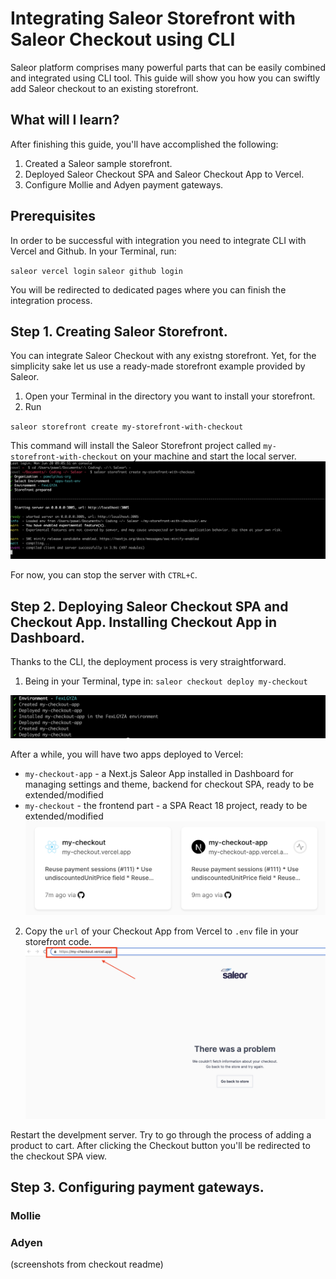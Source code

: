 # Integrating Saleor Storefront with Saleor Checkout using CLI

Saleor platform comprises many powerful parts that can be easily combined and integrated using CLI tool. This guide will show you how you can swiftly add Saleor checkout to an existing storefront.

## What will I learn?

After finishing this guide, you'll have accomplished the following:

1. Created a Saleor sample storefront.
2. Deployed Saleor Checkout SPA and Saleor Checkout App to Vercel.
3. Configure Mollie and Adyen payment gateways.

## Prerequisites

In order to be successful with integration you need to integrate CLI with Vercel and Github.
In your Terminal, run:

`saleor vercel login`
`saleor github login`

You will be redirected to dedicated pages where you can finish the integration process.

## Step 1. Creating Saleor Storefront.

You can integrate Saleor Checkout with any existng storefront. Yet, for the simplicity sake let us use a ready-made storefront example provided by Saleor.

1. Open your Terminal in the directory you want to install your storefront.
2. Run

`saleor storefront create my-storefront-with-checkout`

This command will install the Saleor Storefront project called `my-storefront-with-checkout` on your machine and start the local server.
![storefront](./storefront-installed.png)

For now, you can stop the server with `CTRL+C`.

## Step 2. Deploying Saleor Checkout SPA and Checkout App. Installing Checkout App in Dashboard.

Thanks to the CLI, the deployment process is very straightforward.

1. Being in your Terminal, type in:
   `saleor checkout deploy my-checkout`

![deploy to Vercel](./deploy.png)

After a while, you will have two apps deployed to Vercel:

- `my-checkout-app` - a Next.js Saleor App installed in Dashboard for managing settings and theme, backend for checkout SPA, ready to be extended/modified
- `my-checkout` - the frontend part - a SPA React 18 project, ready to be extended/modified
  ![vercel](./vercel.png)

2. Copy the `url` of your Checkout App from Vercel to `.env` file in your storefront code.
   ![env](./env.png)

Restart the develpment server. Try to go through the process of adding a product to cart. After clicking the Checkout button you'll be redirected to the checkout SPA view.

## Step 3. Configuring payment gateways.

### Mollie

### Adyen

(screenshots from checkout readme)
